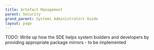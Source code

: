 ```yaml
---
title: Artefact Management
parent: Security
grand_parent: Systems Administrators Guide
layout: page
---
```


TODO: Write up how the SDE helps system builders and developers by providing appropriate package mirrors - to be implemented
